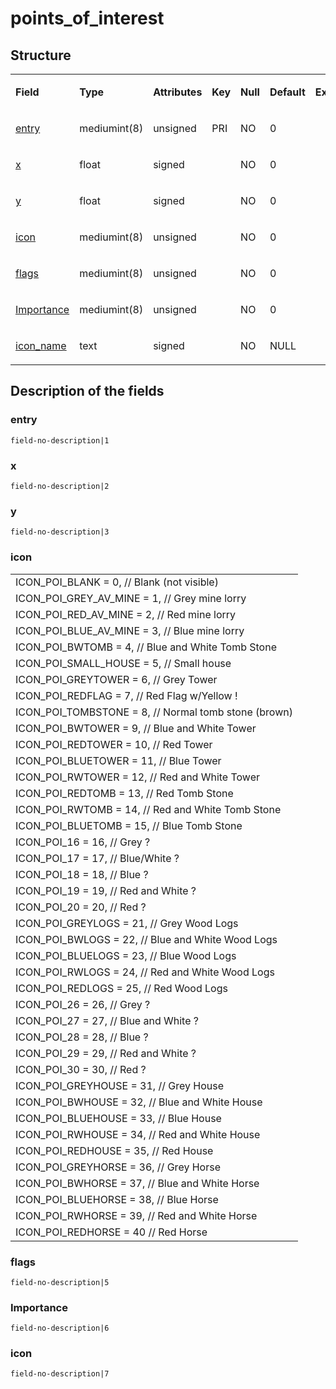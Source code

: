 # points\_of\_interest

## Structure

<table>
<tbody>
<tr>
<td><p><strong>Field</strong></p></td>
<td><p><strong>Type</strong></p></td>
<td><p><strong>Attributes</strong></p></td>
<td><p><strong>Key</strong></p></td>
<td><p><strong>Null</strong></p></td>
<td><p><strong>Default</strong></p></td>
<td><p><strong>Extra</strong></p></td>
<td><p><strong>Comment</strong></p></td>
</tr>
<tr>
<td><p><a href="#entry">entry</a></p></td>
<td><p>mediumint(8)</p></td>
<td><p>unsigned</p></td>
<td><p>PRI</p></td>
<td><p>NO</p></td>
<td><p>0</p></td>
<td><p><br />
</p></td>
<td><p><br />
</p></td>
</tr>
<tr>
<td><p><a href="#x">x</a></p></td>
<td><p>float</p></td>
<td><p>signed</p></td>
<td><p><br />
</p></td>
<td><p>NO</p></td>
<td><p>0</p></td>
<td><p><br />
</p></td>
<td><p><br />
</p></td>
</tr>
<tr>
<td><p><a href="#y">y</a></p></td>
<td><p>float</p></td>
<td><p>signed</p></td>
<td><p><br />
</p></td>
<td><p>NO</p></td>
<td><p>0</p></td>
<td><p><br />
</p></td>
<td><p><br />
</p></td>
</tr>
<tr>
<td><p><a href="#icon">icon</a></p></td>
<td><p>mediumint(8)</p></td>
<td><p>unsigned</p></td>
<td><p><br />
</p></td>
<td><p>NO</p></td>
<td><p>0</p></td>
<td><p><br />
</p></td>
<td><p><br />
</p></td>
</tr>
<tr>
<td><p><a href="#flags">flags</a></p></td>
<td><p>mediumint(8)</p></td>
<td><p>unsigned</p></td>
<td><p><br />
</p></td>
<td><p>NO</p></td>
<td><p>0</p></td>
<td><p><br />
</p></td>
<td><p><br />
</p></td>
</tr>
<tr>
<td><p><a href="#importance">Importance</a></p></td>
<td><p>mediumint(8)</p></td>
<td><p>unsigned</p></td>
<td><p><br />
</p></td>
<td><p>NO</p></td>
<td><p>0</p></td>
<td><p><br />
</p></td>
<td><p><br />
</p></td>
</tr>
<tr>
<td><p><a href="#icon_name">icon_name</a></p></td>
<td><p>text</p></td>
<td><p>signed</p></td>
<td><p><br />
</p></td>
<td><p>NO</p></td>
<td><p>NULL</p></td>
<td><p><br />
</p></td>
<td><p><br />
</p></td>
</tr>
</tbody>
</table>

## Description of the fields

### entry

`field-no-description|1`

### x

`field-no-description|2`

### y

`field-no-description|3`

### icon

|                                                        |
|--------------------------------------------------------|
| ICON\_POI\_BLANK = 0, // Blank (not visible)           |
| ICON\_POI\_GREY\_AV\_MINE = 1, // Grey mine lorry      |
| ICON\_POI\_RED\_AV\_MINE = 2, // Red mine lorry        |
| ICON\_POI\_BLUE\_AV\_MINE = 3, // Blue mine lorry      |
| ICON\_POI\_BWTOMB = 4, // Blue and White Tomb Stone    |
| ICON\_POI\_SMALL\_HOUSE = 5, // Small house            |
| ICON\_POI\_GREYTOWER = 6, // Grey Tower                |
| ICON\_POI\_REDFLAG = 7, // Red Flag w/Yellow !         |
| ICON\_POI\_TOMBSTONE = 8, // Normal tomb stone (brown) |
| ICON\_POI\_BWTOWER = 9, // Blue and White Tower        |
| ICON\_POI\_REDTOWER = 10, // Red Tower                 |
| ICON\_POI\_BLUETOWER = 11, // Blue Tower               |
| ICON\_POI\_RWTOWER = 12, // Red and White Tower        |
| ICON\_POI\_REDTOMB = 13, // Red Tomb Stone             |
| ICON\_POI\_RWTOMB = 14, // Red and White Tomb Stone    |
| ICON\_POI\_BLUETOMB = 15, // Blue Tomb Stone           |
| ICON\_POI\_16 = 16, // Grey ?                          |
| ICON\_POI\_17 = 17, // Blue/White ?                    |
| ICON\_POI\_18 = 18, // Blue ?                          |
| ICON\_POI\_19 = 19, // Red and White ?                 |
| ICON\_POI\_20 = 20, // Red ?                           |
| ICON\_POI\_GREYLOGS = 21, // Grey Wood Logs            |
| ICON\_POI\_BWLOGS = 22, // Blue and White Wood Logs    |
| ICON\_POI\_BLUELOGS = 23, // Blue Wood Logs            |
| ICON\_POI\_RWLOGS = 24, // Red and White Wood Logs     |
| ICON\_POI\_REDLOGS = 25, // Red Wood Logs              |
| ICON\_POI\_26 = 26, // Grey ?                          |
| ICON\_POI\_27 = 27, // Blue and White ?                |
| ICON\_POI\_28 = 28, // Blue ?                          |
| ICON\_POI\_29 = 29, // Red and White ?                 |
| ICON\_POI\_30 = 30, // Red ?                           |
| ICON\_POI\_GREYHOUSE = 31, // Grey House               |
| ICON\_POI\_BWHOUSE = 32, // Blue and White House       |
| ICON\_POI\_BLUEHOUSE = 33, // Blue House               |
| ICON\_POI\_RWHOUSE = 34, // Red and White House        |
| ICON\_POI\_REDHOUSE = 35, // Red House                 |
| ICON\_POI\_GREYHORSE = 36, // Grey Horse               |
| ICON\_POI\_BWHORSE = 37, // Blue and White Horse       |
| ICON\_POI\_BLUEHORSE = 38, // Blue Horse               |
| ICON\_POI\_RWHORSE = 39, // Red and White Horse        |
| ICON\_POI\_REDHORSE = 40 // Red Horse                  |

### flags

`field-no-description|5`

### Importance

`field-no-description|6`

### icon

`field-no-description|7`
